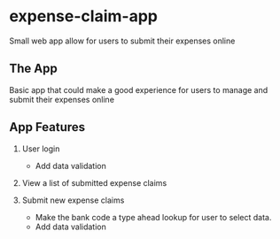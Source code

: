 # expense-claim-app
Small web app allow for users to submit their expenses online

## The App
Basic app that could make a good experience for users to manage and submit their expenses online

## App Features
1. User login
    * Add data validation

2. View a list of submitted expense claims

3. Submit new expense claims
    * Make the bank code a type ahead lookup for user to select data.
    * Add data validation
